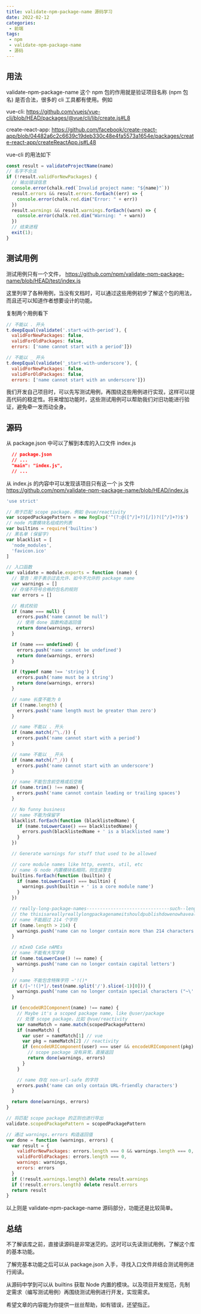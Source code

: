 ```yaml
---
title: validate-npm-package-name 源码学习
date: 2022-02-12
categories:
 - 前端
tags:
 - npm
 - validate-npm-package-name
 - 源码
---
```


## 用法

validate-npm-package-name 这个 npm 包的作用就是验证项目名称 (npm 包名) 是否合法，很多的 cli 工具都有使用。例如

vue-cli: https://github.com/vuejs/vue-cli/blob/HEAD/packages/@vue/cli/lib/create.js#L8

create-react-app: https://github.com/facebook/create-react-app/blob/04482a6c2c6639c19deb330c48e4fa5573a1654e/packages/create-react-app/createReactApp.js#L48

<!-- more -->

vue-cli 的用法如下

```javascript
const result = validateProjectName(name)
// 名字不合法
if (!result.validForNewPackages) {
  // 输出错误信息
  console.error(chalk.red(`Invalid project name: "${name}"`))
  result.errors && result.errors.forEach((err) => {
    console.error(chalk.red.dim("Error: " + err))
  })
  result.warnings && result.warnings.forEach((warn) => {
    console.error(chalk.red.dim("Warning: " + warn))
  })
  // 结束进程
  exit(1);
}
```

## 测试用例

测试用例只有一个文件，
https://github.com/npm/validate-npm-package-name/blob/HEAD/test/index.js

这里列举了各种用例，当没有文档时，可以通过这些用例初步了解这个包的用法，而且还可以知道作者想要设计的功能。

复制两个用例看下

```javascript
// 不能以 . 开头
t.deepEqual(validate('.start-with-period'), {
  validForNewPackages: false,
  validForOldPackages: false,
  errors: ['name cannot start with a period']})

// 不能以 _ 开头
t.deepEqual(validate('_start-with-underscore'), {
  validForNewPackages: false,
  validForOldPackages: false,
  errors: ['name cannot start with an underscore']})
```

我们开发自己项目时，可以先写测试用例，再围绕这些用例进行实现，这样可以提高代码的稳定性。将来增加功能时，这些测试用例可以帮助我们对旧功能进行验证，避免牵一发而动全身。

## 源码
从 package.json 中可以了解到本库的入口文件 index.js

```json
  // package.json
  // ...
  "main": "index.js",
  // ...
```

从 index.js 的内容中可以发现该项目只有这一个 js 文件 https://github.com/npm/validate-npm-package-name/blob/HEAD/index.js


```javascript
'use strict'

// 用于匹配 scope package，例如 @vue/reactivity
var scopedPackagePattern = new RegExp('^(?:@([^/]+?)[/])?([^/]+?)$')
// node 内置模块名组成的列表
var builtins = require('builtins')
// 黑名单 (保留字)
var blacklist = [
  'node_modules',
  'favicon.ico'
]

// 入口函数
var validate = module.exports = function (name) {
  // 警告：用于表示过去允许、如今不允许的 package name
  var warnings = []
  // 存储不符号合格的包名的规则
  var errors = []

  // 格式校验
  if (name === null) {
    errors.push('name cannot be null')
    // 使用 done 函数构造返回值
    return done(warnings, errors)
  }

  if (name === undefined) {
    errors.push('name cannot be undefined')
    return done(warnings, errors)
  }

  if (typeof name !== 'string') {
    errors.push('name must be a string')
    return done(warnings, errors)
  }

  // name 长度不能为 0
  if (!name.length) {
    errors.push('name length must be greater than zero')
  }

  // name 不能以 . 开头
  if (name.match(/^\./)) {
    errors.push('name cannot start with a period')
  }

  // name 不能以 _ 开头
  if (name.match(/^_/)) {
    errors.push('name cannot start with an underscore')
  }

  // name 不能包含前空格或后空格
  if (name.trim() !== name) {
    errors.push('name cannot contain leading or trailing spaces')
  }

  // No funny business
  // name 不能为保留字
  blacklist.forEach(function (blacklistedName) {
    if (name.toLowerCase() === blacklistedName) {
      errors.push(blacklistedName + ' is a blacklisted name')
    }
  })

  // Generate warnings for stuff that used to be allowed

  // core module names like http, events, util, etc
  // name 与 node 内置模块名相同，则生成警告
  builtins.forEach(function (builtin) {
    if (name.toLowerCase() === builtin) {
      warnings.push(builtin + ' is a core module name')
    }
  })

  // really-long-package-names-------------------------------such--length-----many---wow
  // the thisisareallyreallylongpackagenameitshouldpublishdowenowhavealimittothelengthofpackagenames-poch.
  // name 不能超过 214 个字符
  if (name.length > 214) {
    warnings.push('name can no longer contain more than 214 characters')
  }

  // mIxeD CaSe nAMEs
  // name 不能有大写字母
  if (name.toLowerCase() !== name) {
    warnings.push('name can no longer contain capital letters')
  }

  // name 不能包含特殊字符 ~'!()*
  if (/[~'!()*]/.test(name.split('/').slice(-1)[0])) {
    warnings.push('name can no longer contain special characters ("~\'!()*")')
  }

  if (encodeURIComponent(name) !== name) {
    // Maybe it's a scoped package name, like @user/package
    // 处理 scope package，比如 @vue/reactivity
    var nameMatch = name.match(scopedPackagePattern)
    if (nameMatch) {
      var user = nameMatch[1] // vue
      var pkg = nameMatch[2] // reactivity
      if (encodeURIComponent(user) === user && encodeURIComponent(pkg) === pkg) {
        // scope package 没有异常，直接返回
        return done(warnings, errors)
      }
    }

    // name 存在 non-url-safe 的字符
    errors.push('name can only contain URL-friendly characters')
  }

  return done(warnings, errors)
}

// 将匹配 scope package 的正则也进行导出
validate.scopedPackagePattern = scopedPackagePattern

// 通过 warnings，errors 构造返回值
var done = function (warnings, errors) {
  var result = {
    validForNewPackages: errors.length === 0 && warnings.length === 0,
    validForOldPackages: errors.length === 0,
    warnings: warnings,
    errors: errors
  }
  if (!result.warnings.length) delete result.warnings
  if (!result.errors.length) delete result.errors
  return result
}

```

以上则是 validate-npm-package-name 源码部分，功能还是比较简单。


## 总结


不了解该库之前，直接读源码是非常迷茫的。这时可以先读测试用例，了解这个库的基本功能。

了解完基本功能之后可以从 package.json 入手，寻找入口文件并结合测试用例进行阅读。

从源码中学到可以从 builtins 获取 Node 内置的模块。以及项目开发规范，先制定需求（编写测试用例）再围绕测试用例进行开发，实现需求。


希望文章的内容能为你提供一丝丝帮助，如有错误，还望指正。